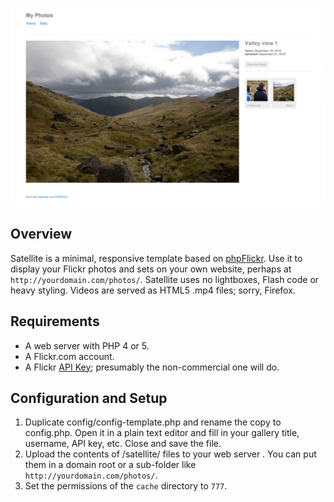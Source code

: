 ![Satellite](screenshot.jpg)

Overview
-------------
Satellite is a minimal, responsive template based on [phpFlickr](http://phpflickr.com). Use it to display your Flickr photos and sets on your own website, perhaps at `http://yourdomain.com/photos/`. Satellite uses no lightboxes, Flash code or heavy styling. Videos are served as HTML5 .mp4 files; sorry, Firefox.

Requirements
-------------

- A web server with PHP 4 or 5.
- A Flickr.com account.
- A Flickr [API Key](http://www.flickr.com/services/apps/create/apply/); presumably the non-commercial one will do.

Configuration and Setup
-----------------------

1. Duplicate config/config-template.php and rename the copy to config.php. Open it in a plain text editor and fill in your gallery title, username, API key, etc. Close and save the file.
2. Upload the contents of /satellite/ files to your web server . You can put them in a domain root or a sub-folder like `http://yourdomain.com/photos/`.
3. Set the permissions of the `cache` directory to `777`.
